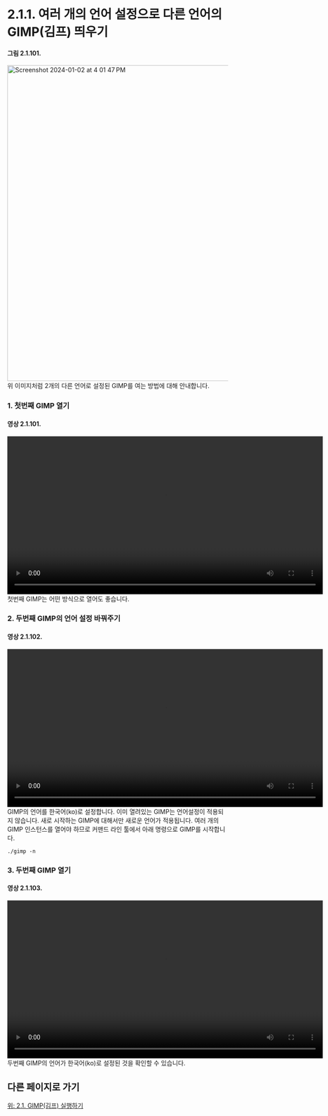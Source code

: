 # 2.1.1. 여러 개의 언어 설정으로 다른 언어의 GIMP(김프) 띄우기
#### 그림 2.1.101.
<img width="720" alt="Screenshot 2024-01-02 at 4 01 47 PM" environment="MacOS:Sonoma 14.2.1 GIMP 2.10.36" src="https://github.com/wonder13662/gimp/assets/15767104/71928696-cfb7-4578-82b8-f0d6cf1a27cb">
<br/>
위 이미지처럼 2개의 다른 언어로 설정된 GIMP를 여는 방법에 대해 안내합니다.

### 1. 첫번째 GIMP 열기
#### 영상 2.1.101.
<video controls="controls" width="720" src="https://github.com/wonder13662/gimp/assets/15767104/1745bcdb-84ac-43a1-99bf-5135ffcdaa94"></video>
<br/>
첫번째 GIMP는 어떤 방식으로 열어도 좋습니다.

### 2. 두번째 GIMP의 언어 설정 바꿔주기
#### 영상 2.1.102.
<video controls="controls" width="720" src="https://github.com/wonder13662/gimp/assets/15767104/55b4becf-4678-43a8-bf3a-308445a3d749"></video>
<br/>
GIMP의 언어를 한국어(ko)로 설정합니다. 이미 열려있는 GIMP는 언어설정이 적용되지 않습니다. 새로 시작하는 GIMP에 대해서만 새로운 언어가 적용됩니다. 여러 개의 GIMP 인스턴스를 열어야 하므로 커맨드 라인 툴에서 아래 명령으로 GIMP를 시작합니다.
```
./gimp -n
```

### 3. 두번째 GIMP 열기
#### 영상 2.1.103.
<video controls="controls" width="720" src="https://github.com/wonder13662/gimp/assets/15767104/46f83a88-3c53-4d9c-9943-e034b50658fa"></video>
<br/>
두번째 GIMP의 언어가 한국어(ko)로 설정된 것을 확인할 수 있습니다. 

## 다른 페이지로 가기
[위: 2.1. GIMP(김프) 실행하기](./02-01-running-gimp.md)
